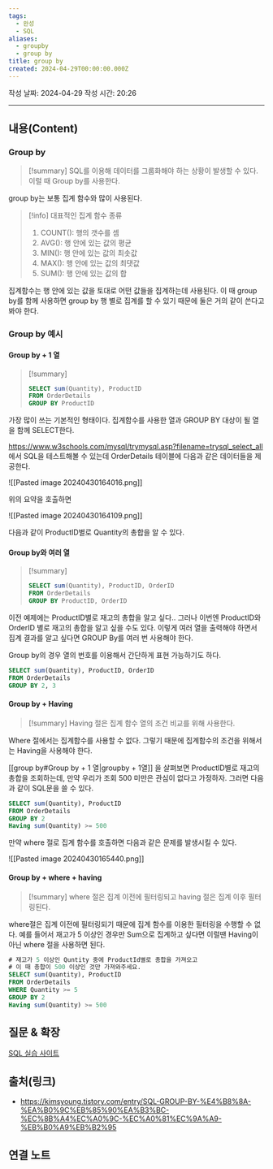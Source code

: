 ```yaml
---
tags:
  - 완성
  - SQL
aliases:
  - groupby
  - group by
title: group by
created: 2024-04-29T00:00:00.000Z
---
```

작성 날짜: 2024-04-29
작성 시간: 20:26


----
## 내용(Content)

### Group by

>[!summary]
>SQL를 이용해 데이터를 그룹화해야 하는 상황이 발생할 수 있다. 이럴 때 Group by를 사용한다.

group by는 보통 집계 함수와 많이 사용된다.

>[!info] 대표적인 집계 함수 종류
> 1. COUNT(): 행의 갯수를 셈
> 2. AVG(): 행 안에 있는 값의 평균
> 3. MIN(): 행 안에 있는 값의 최솟값
> 4. MAX(): 행 안에 있는 값의 최댓값
> 5. SUM(): 행 안에 있는 값의 합

집계함수는 행 안에 있는 값을 토대로 어떤 값들을 집계하는데 사용된다. 이 때 group by를 함께 사용하면 group by 행 별로 집계를 할 수 있기 때문에 둘은 거의 같이 쓴다고 봐야 한다.

### Group by 예시

#### Group by + 1 열

>[!summary]
>```SQL
>SELECT sum(Quantity), ProductID
>FROM OrderDetails
>GROUP BY ProductID
>```

가장 많이 쓰는 기본적인 형태이다. 집계함수를 사용한 열과 GROUP BY 대상이 될 열을 함께 SELECT한다.

https://www.w3schools.com/mysql/trymysql.asp?filename=trysql_select_all 에서 SQL을 테스트해볼 수 있는데 OrderDetails 테이블에 다음과 같은 데이터들을 제공한다.

![[Pasted image 20240430164016.png]]

위의 요약을 호출하면

![[Pasted image 20240430164109.png]]

다음과 같이 ProductID별로 Quantity의 총합을 알 수 있다.

#### Group by와 여러 열

>[!summary]
>```SQL
>SELECT sum(Quantity), ProductID, OrderID
>FROM OrderDetails
>GROUP BY ProductID, OrderID
>```

이전 예제에는 ProductID별로 재고의 총합을 알고 싶다.. 그러나 이번엔 ProductID와 OrderID 별로 재고의 총합을 알고 싶을 수도 있다. 이렇게 여러 열을 출력해야 하면서 집계 결과를 알고 싶다면 GROUP By를 여러 번 사용해야 한다.

Group by의 경우 열의 번호를 이용해서 간단하게 표현 가능하기도 하다.

```SQL
SELECT sum(Quantity), ProductID, OrderID 
FROM OrderDetails 
GROUP BY 2, 3
```

#### Group by + Having

>[!summary]
>Having 절은 집계 함수 열의 조건 비교를 위해 사용한다.

Where 절에서는 집계함수를 사용할 수 없다. 그렇기 때문에 집계함수의 조건을 위해서는 Having을 사용해야 한다.

[[group by#Group by + 1 열|groupby + 1열]] 을 살펴보면 ProductID별로 재고의 총합을 조회하는데, 만약 우리가 조회 500 미만은 관심이 없다고 가정하자. 그러면 다음과 같이 SQL문을 쓸 수 있다.

```SQL
SELECT sum(Quantity), ProductID
FROM OrderDetails
GROUP BY 2
Having sum(Quantity) >= 500
```

만약 where 절로 집계 함수를 호출하면 다음과 같은 문제를 발생시킬 수 있다.

![[Pasted image 20240430165440.png]]

#### Group by + where + having

>[!summary]
>where 절은 집계 이전에 필터링되고 having 절은 집계 이후 필터링된다.

where절은 집계 이전에 필터링되기 때문에 집계 함수를 이용한 필터링을 수행할 수 없다. 예를 들어서 재고가 5 이상인 경우만 Sum으로 집계하고 싶다면 이럴땐 Having이 아닌 where 절을 사용하면 된다.

```SQL
# 재고가 5 이상인 Quntity 중에 ProductId별로 총합을 가져오고
# 이 때 총합이 500 이상인 것만 가져와주세요.
SELECT sum(Quantity), ProductID
FROM OrderDetails
WHERE Quantity >= 5
GROUP BY 2
Having sum(Quantity) >= 500
```



## 질문 & 확장

[SQL 실습 사이트](https://www.w3schools.com/mysql/trymysql.asp?filename=trysql_select_all)

## 출처(링크)

- https://kimsyoung.tistory.com/entry/SQL-GROUP-BY-%E4%B8%8A-%EA%B0%9C%EB%85%90%EA%B3%BC-%EC%8B%A4%EC%A0%9C-%EC%A0%81%EC%9A%A9-%EB%B0%A9%EB%B2%95

## 연결 노트










